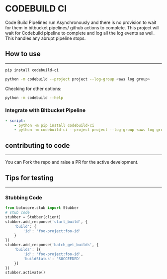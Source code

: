 # CODEBUILD CI

Code Build Pipelines run Asynchronously and there is no provision to wait for them in bitbucket pipelines/ github actions to complete.
This project will wait for Codebuild pipeline to complete and log all the log events as well. This handles any abrupt pipeline stops.

## How to use

---

```bash
pip install codebuild-ci
```

```bash
python -m codebuild --project project --log-group <aws log group>
```

Checking for other options:

```bash
python -m codebuild --help
```

### Integrate with Bitbucket Pipeline

```yml
- script:
    - python -m pip install codebuild-ci
    - python -m codebuild-ci --project project --log-group <aws log group>
```

## contributing to code

---

You can Fork the repo and raise a PR for the active development.

## Tips for testing

---

### Stubbing Code

```python
from botocore.stub import Stubber
# stub code
stubber = Stubber(client)
stubber.add_response('start_build', {
    'build': {
        'id': 'foo-project:foo-id'
    }
})
stubber.add_response('batch_get_builds', {
    'builds': [{
        'id': 'foo-project:foo-id',
        'buildStatus': 'SUCCEEDED'
    }]
})
stubber.activate()
```
